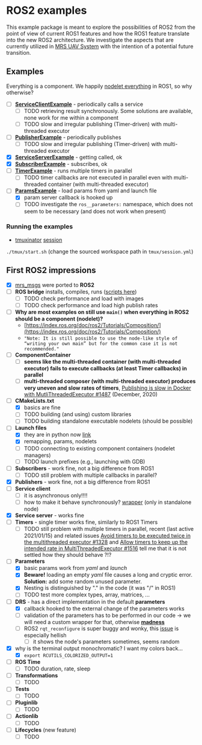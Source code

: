 # ROS2 examples

This example package is meant to explore the possibilities of ROS2 from the point of view of current ROS1 features and how the ROS1 feature translate into the new ROS2 architecture.
We investigate the aspects that are currently utilized in [MRS UAV System](https://github.com/ctu-mrs/mrs_uav_system) with the intention of a potential future transition.

## Examples

Everything is a component. We happily [nodelet everything](https://www.clearpathrobotics.com/assets/guides/kinetic/ros/Nodelet%20Everything.html) in ROS1, so why otherwise?

* [ ] [**ServiceClientExample**](https://github.com/ctu-mrs/ros2_examples/blob/master/src/service_client_example.cpp) - periodically calls a service
  * [ ] TODO retrieving result synchronously. Some solutions are available, none work for me within a component
  * [ ] TODO slow and irregular publishing (Timer-driven) with multi-threaded executor
* [ ] [**PublisherExample**](https://github.com/ctu-mrs/ros2_examples/blob/master/src/publisher_example.cpp) - periodically publishes
  * [ ] TODO slow and irregular publishing (Timer-driven) with multi-threaded executor
* [X] [**ServiceServerExample**](https://github.com/ctu-mrs/ros2_examples/blob/master/src/service_server_example.cpp) - getting called, ok
* [X] [**SubscriberExample**](https://github.com/ctu-mrs/ros2_examples/blob/master/src/subscriber_example.cpp) - subscribes, ok
* [ ] [**TimerExample**](https://github.com/ctu-mrs/ros2_examples/blob/master/src/timer_example.cpp) - runs multiple timers in parallel
  * [ ] TODO timer callbacks are not executed in parallel even with multi-threaded container (with multi-threaded executor)
* [ ] [**ParamsExample**](https://github.com/ctu-mrs/ros2_examples/blob/master/src/params_example.cpp) - load params from yaml and launch file
  * [X] param server callback is hooked up
  * [ ] TODO investigate the `ros__parameters:` namespace, which does not seem to be necessary (and does not work when present)

### Running the examples

* [tmuxinator](https://github.com/tmuxinator/tmuxinator) [session](https://github.com/ctu-mrs/ros2_examples/blob/master/tmux/session.yml)

`./tmux/start.sh` (change the sourced workspace path in `tmux/session.yml`)

## First ROS2 impressions

* [X] [mrs_msgs](https://github.com/ctu-mrs/mrs_msgs) were ported to **ROS2**
* [ ] **ROS bridge** installs, compiles, runs ([scripts here](https://github.com/ctu-mrs/uav_core/tree/master/installation/ros2))
  * [ ] TODO check performance and load with images
  * [ ] TODO check performance and load high publish rates
* [ ] **Why are most examples on still use `main()` when everything in ROS2 should be a component (nodelet)?**
  * [https://index.ros.org/doc/ros2/Tutorials/Composition/](https://index.ros.org/doc/ros2/Tutorials/Composition/)
  * `"Note: It is still possible to use the node-like style of “writing your own main” but for the common case it is not recommended."`
* [ ] **ComponentContainer**
  * [ ] **seems like the multi-threaded container (with multi-threaded executor) fails to execute callbacks (at least Timer callbacks) in parallel**
  * [ ] **multi-threaded composer (with multi-threaded executor) produces very uneven and slow rates of timers**, [Publishing is slow in Docker with MutliThreadedExecutor #1487](https://github.com/ros2/rclcpp/issues/1487) (December, 2020)
* [ ] **CMakeLists.txt**
  * [X] basics are fine
  * [ ] TODO building (and using) custom libraries
  * [ ] TODO building standalone executable nodelets (should be possible)
* [ ] **Launch files**
  * [X] they are in python now [link](https://index.ros.org/doc/ros2/Tutorials/Launch-Files/Creating-Launch-Files/)
  * [X] remapping, params, nodelets
  * [ ] TODO connecting to existing component containers (nodelet managers)
  * [ ] TODO launch prefixes (e.g., launching with GDB)
* [ ] **Subscribers** - work fine, not a big difference from ROS1
  * [ ] TODO still problem with multiple callbacks in parallel?
* [X] **Publishers** - work fine, not a big difference from ROS1
* [ ] **Service client**
  * [ ] it is asynchronous only!!!!
  * [ ] how to make it behave synchronously? [wrapper](https://answers.ros.org/question/343279/ros2-how-to-implement-a-sync-service-client-in-a-node/?answer=366458#post-id-366458) (only in standalone node)
* [X] **Service server** - works fine
* [ ] **Timers** - single timer works fine, similarly to ROS1 Timers
  * [ ] TODO still problem with multiple timers in parallel, recent (last active 2021/01/15) and related issues [Avoid timers to be executed twice in the multithreaded executor #1328](https://github.com/ros2/rclcpp/pull/1328) and [Allow timers to keep up the intended rate in MultiThreadedExecutor #1516](https://github.com/ros2/rclcpp/pull/1516) tell me that it is not settled how they should behave ?!?
* [ ] **Parameters**
  * [X] basic params work from *yaml* and *launch*
  * [X] **Beware!** loading an empty *yaml* file causes a long and cryptic error. **Solution:** add some random unused parameter.
  * [X] Nesting is distinguished by "." in the code (it was "/" in ROS1)
  * [ ] TODO test more complex types, array, matrices, ...
* [ ] **DRS** - has a direct implementation in the default **parameters**
  * [X] callback hooked to the external change of the parameters works
  * [ ] validation of the parameters has to be performed in our code -> we will need a custom wrapper for that, otherwise [**madness**](https://github.com/alsora/ros2-code-examples/blob/master/simple_parameter/src/simple_parameter_server_node.cpp)
  * [ ] ROS2 `rqt_reconfigure` is super buggy and wonky, this [issue](https://github.com/ros-visualization/rqt_reconfigure/issues/97) is especially hellish
    * [ ] it shows the node's parameters sometimes, seems random
* [X] why is the terminal output monochromatic? I want my colors back...
  * [X] `export RCUTILS_COLORIZED_OUTPUT=1`
* [ ] **ROS Time**
  * [ ] TODO duration, rate, sleep
* [ ] **Transformations**
  * [ ] TODO
* [ ] **Tests**
  * [ ] TODO
* [ ] **Pluginlib**
  * [ ] TODO
* [ ] **Actionlib**
  * [ ] TODO
* [ ] **Lifecycles** (new feature)
  * [ ] TODO
